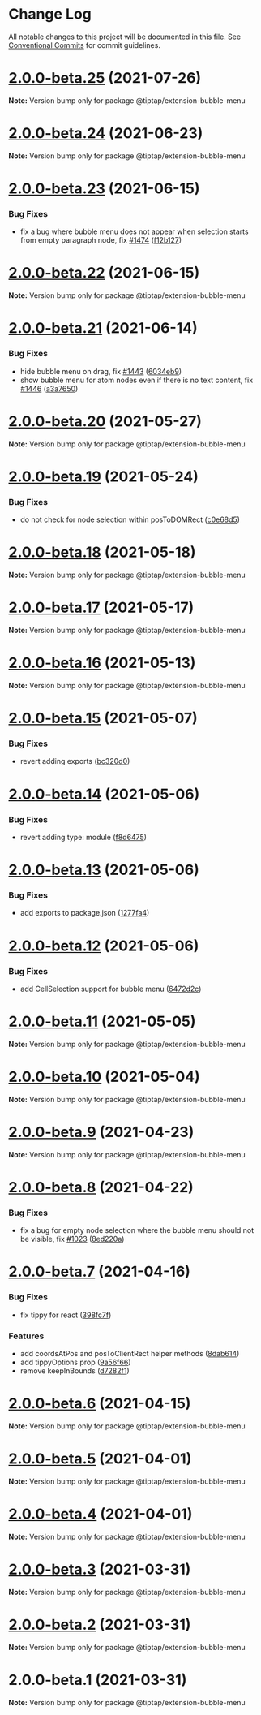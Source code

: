 # Change Log

All notable changes to this project will be documented in this file.
See [Conventional Commits](https://conventionalcommits.org) for commit guidelines.

# [2.0.0-beta.25](https://github.com/ueberdosis/tiptap/compare/@tiptap/extension-bubble-menu@2.0.0-beta.24...@tiptap/extension-bubble-menu@2.0.0-beta.25) (2021-07-26)

**Note:** Version bump only for package @tiptap/extension-bubble-menu





# [2.0.0-beta.24](https://github.com/ueberdosis/tiptap/compare/@tiptap/extension-bubble-menu@2.0.0-beta.23...@tiptap/extension-bubble-menu@2.0.0-beta.24) (2021-06-23)

**Note:** Version bump only for package @tiptap/extension-bubble-menu





# [2.0.0-beta.23](https://github.com/ueberdosis/tiptap/compare/@tiptap/extension-bubble-menu@2.0.0-beta.22...@tiptap/extension-bubble-menu@2.0.0-beta.23) (2021-06-15)


### Bug Fixes

* fix a bug where bubble menu does not appear when selection starts from empty paragraph node, fix [#1474](https://github.com/ueberdosis/tiptap/issues/1474) ([f12b127](https://github.com/ueberdosis/tiptap/commit/f12b1273f24984806394e3deb431823a9d00ba79))





# [2.0.0-beta.22](https://github.com/ueberdosis/tiptap/compare/@tiptap/extension-bubble-menu@2.0.0-beta.21...@tiptap/extension-bubble-menu@2.0.0-beta.22) (2021-06-15)

**Note:** Version bump only for package @tiptap/extension-bubble-menu





# [2.0.0-beta.21](https://github.com/ueberdosis/tiptap/compare/@tiptap/extension-bubble-menu@2.0.0-beta.20...@tiptap/extension-bubble-menu@2.0.0-beta.21) (2021-06-14)


### Bug Fixes

* hide bubble menu on drag, fix [#1443](https://github.com/ueberdosis/tiptap/issues/1443) ([6034eb9](https://github.com/ueberdosis/tiptap/commit/6034eb9b30c3fe01ece9079c84c91ba9c6184518))
* show bubble menu for atom nodes even if there is no text content, fix [#1446](https://github.com/ueberdosis/tiptap/issues/1446) ([a3a7650](https://github.com/ueberdosis/tiptap/commit/a3a76507844cefc28111b9636c511ad9ef52ad28))





# [2.0.0-beta.20](https://github.com/ueberdosis/tiptap/compare/@tiptap/extension-bubble-menu@2.0.0-beta.19...@tiptap/extension-bubble-menu@2.0.0-beta.20) (2021-05-27)

**Note:** Version bump only for package @tiptap/extension-bubble-menu





# [2.0.0-beta.19](https://github.com/ueberdosis/tiptap/compare/@tiptap/extension-bubble-menu@2.0.0-beta.18...@tiptap/extension-bubble-menu@2.0.0-beta.19) (2021-05-24)


### Bug Fixes

* do not check for node selection within posToDOMRect ([c0e68d5](https://github.com/ueberdosis/tiptap/commit/c0e68d5a25608e0b6d9c127bbc507b4ba2a94a61))





# [2.0.0-beta.18](https://github.com/ueberdosis/tiptap/compare/@tiptap/extension-bubble-menu@2.0.0-beta.17...@tiptap/extension-bubble-menu@2.0.0-beta.18) (2021-05-18)

**Note:** Version bump only for package @tiptap/extension-bubble-menu





# [2.0.0-beta.17](https://github.com/ueberdosis/tiptap/compare/@tiptap/extension-bubble-menu@2.0.0-beta.16...@tiptap/extension-bubble-menu@2.0.0-beta.17) (2021-05-17)

**Note:** Version bump only for package @tiptap/extension-bubble-menu





# [2.0.0-beta.16](https://github.com/ueberdosis/tiptap/compare/@tiptap/extension-bubble-menu@2.0.0-beta.15...@tiptap/extension-bubble-menu@2.0.0-beta.16) (2021-05-13)

**Note:** Version bump only for package @tiptap/extension-bubble-menu





# [2.0.0-beta.15](https://github.com/ueberdosis/tiptap/compare/@tiptap/extension-bubble-menu@2.0.0-beta.14...@tiptap/extension-bubble-menu@2.0.0-beta.15) (2021-05-07)


### Bug Fixes

* revert adding exports ([bc320d0](https://github.com/ueberdosis/tiptap/commit/bc320d0b4b80b0e37a7e47a56e0f6daec6e65d98))





# [2.0.0-beta.14](https://github.com/ueberdosis/tiptap/compare/@tiptap/extension-bubble-menu@2.0.0-beta.13...@tiptap/extension-bubble-menu@2.0.0-beta.14) (2021-05-06)


### Bug Fixes

* revert adding type: module ([f8d6475](https://github.com/ueberdosis/tiptap/commit/f8d6475e2151faea6f96baecdd6bd75880d50d2c))





# [2.0.0-beta.13](https://github.com/ueberdosis/tiptap/compare/@tiptap/extension-bubble-menu@2.0.0-beta.12...@tiptap/extension-bubble-menu@2.0.0-beta.13) (2021-05-06)


### Bug Fixes

* add exports to package.json ([1277fa4](https://github.com/ueberdosis/tiptap/commit/1277fa47151e9c039508cdb219bdd0ffe647f4ee))





# [2.0.0-beta.12](https://github.com/ueberdosis/tiptap/compare/@tiptap/extension-bubble-menu@2.0.0-beta.11...@tiptap/extension-bubble-menu@2.0.0-beta.12) (2021-05-06)


### Bug Fixes

* add CellSelection support for bubble menu ([6472d2c](https://github.com/ueberdosis/tiptap/commit/6472d2c2715bd29a061abae6a59963949c298e55))





# [2.0.0-beta.11](https://github.com/ueberdosis/tiptap/compare/@tiptap/extension-bubble-menu@2.0.0-beta.10...@tiptap/extension-bubble-menu@2.0.0-beta.11) (2021-05-05)

**Note:** Version bump only for package @tiptap/extension-bubble-menu





# [2.0.0-beta.10](https://github.com/ueberdosis/tiptap/compare/@tiptap/extension-bubble-menu@2.0.0-beta.9...@tiptap/extension-bubble-menu@2.0.0-beta.10) (2021-05-04)

**Note:** Version bump only for package @tiptap/extension-bubble-menu





# [2.0.0-beta.9](https://github.com/ueberdosis/tiptap/compare/@tiptap/extension-bubble-menu@2.0.0-beta.8...@tiptap/extension-bubble-menu@2.0.0-beta.9) (2021-04-23)

**Note:** Version bump only for package @tiptap/extension-bubble-menu





# [2.0.0-beta.8](https://github.com/ueberdosis/tiptap/compare/@tiptap/extension-bubble-menu@2.0.0-beta.7...@tiptap/extension-bubble-menu@2.0.0-beta.8) (2021-04-22)


### Bug Fixes

* fix a bug for empty node selection where the bubble menu should not be visible, fix [#1023](https://github.com/ueberdosis/tiptap/issues/1023) ([8ed220a](https://github.com/ueberdosis/tiptap/commit/8ed220a12de48b3c14e903b271d7f50aff6313f4))





# [2.0.0-beta.7](https://github.com/ueberdosis/tiptap/compare/@tiptap/extension-bubble-menu@2.0.0-beta.6...@tiptap/extension-bubble-menu@2.0.0-beta.7) (2021-04-16)


### Bug Fixes

* fix tippy for react ([398fc7f](https://github.com/ueberdosis/tiptap/commit/398fc7f210b9d5449cbb00543ddf4af768552b9c))


### Features

* add coordsAtPos and posToClientRect helper methods ([8dab614](https://github.com/ueberdosis/tiptap/commit/8dab6144a661e4c90f33d9d2f300882009eadd46))
* add tippyOptions prop ([9a56f66](https://github.com/ueberdosis/tiptap/commit/9a56f666a118ca7c59a6f1f67f40e6490e20d3b8))
* remove keepInBounds ([d7282f1](https://github.com/ueberdosis/tiptap/commit/d7282f168bc6cfae4e1630d14bb8462bc135b254))





# [2.0.0-beta.6](https://github.com/ueberdosis/tiptap/compare/@tiptap/extension-bubble-menu@2.0.0-beta.5...@tiptap/extension-bubble-menu@2.0.0-beta.6) (2021-04-15)

**Note:** Version bump only for package @tiptap/extension-bubble-menu





# [2.0.0-beta.5](https://github.com/ueberdosis/tiptap/compare/@tiptap/extension-bubble-menu@2.0.0-beta.4...@tiptap/extension-bubble-menu@2.0.0-beta.5) (2021-04-01)

**Note:** Version bump only for package @tiptap/extension-bubble-menu





# [2.0.0-beta.4](https://github.com/ueberdosis/tiptap/compare/@tiptap/extension-bubble-menu@2.0.0-beta.3...@tiptap/extension-bubble-menu@2.0.0-beta.4) (2021-04-01)

**Note:** Version bump only for package @tiptap/extension-bubble-menu





# [2.0.0-beta.3](https://github.com/ueberdosis/tiptap/compare/@tiptap/extension-bubble-menu@2.0.0-beta.2...@tiptap/extension-bubble-menu@2.0.0-beta.3) (2021-03-31)

**Note:** Version bump only for package @tiptap/extension-bubble-menu





# [2.0.0-beta.2](https://github.com/ueberdosis/tiptap/compare/@tiptap/extension-bubble-menu@2.0.0-beta.1...@tiptap/extension-bubble-menu@2.0.0-beta.2) (2021-03-31)

**Note:** Version bump only for package @tiptap/extension-bubble-menu





# 2.0.0-beta.1 (2021-03-31)

**Note:** Version bump only for package @tiptap/extension-bubble-menu
